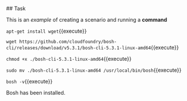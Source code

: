 ## Task

This is an _example_ of creating a scenario and running a **command**

`apt-get install wget`{{execute}}

`wget https://github.com/cloudfoundry/bosh-cli/releases/download/v5.3.1/bosh-cli-5.3.1-linux-amd64`{{execute}}

`chmod +x ./bosh-cli-5.3.1-linux-amd64`{{execute}}

`sudo mv ./bosh-cli-5.3.1-linux-amd64 /usr/local/bin/bosh`{{execute}}

`bosh -v`{{execute}}

Bosh has been installed.

